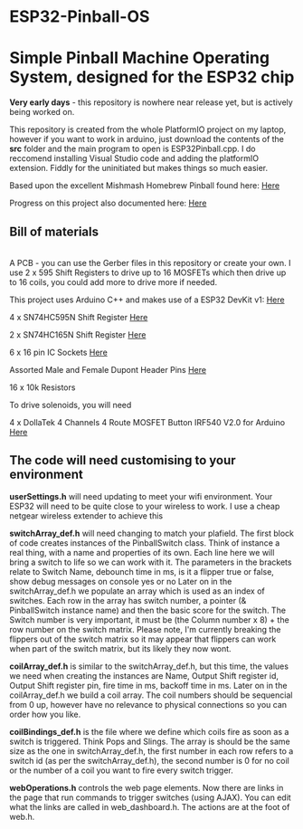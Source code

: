 # ESP32-Pinball-OS
<h1>Simple Pinball Machine Operating System, designed for the ESP32 chip</h1>

<b>Very early days</b> - this repository is nowhere near release yet, but is actively being worked on.

This repository is created from the whole PlatformIO project on my laptop, however if you want to work in arduino, just download the contents of the <b>src</b> folder and the main program to open is ESP32Pinball.cpp.  I do reccomend installing Visual Studio code and adding the platformIO extension.  Fiddly for the uninitiated but makes things so much easier.

Based upon the excellent Mishmash Homebrew Pinball found here: <a href="https://www.pinballinfo.com/community/threads/mishmash-self-build-let%E2%80%99s-make-a-pinball-machine.50005/post-451003">Here</a>

Progress on this project also documented here: <a href="https://www.pinballinfo.com/community/threads/mishmash-homebrew-pt-ii.57332/">Here</a>

<h2>Bill of materials</h2><br />
A PCB - you can use the Gerber files in this repository or create your own.  I use 2 x 595 Shift Registers to drive up to 16 MOSFETs which then drive up to 16 coils, you could add more to drive more if needed. <br />

This project uses Arduino C++ and makes use of a ESP32 DevKit v1: <a href="https://www.amazon.co.uk/dp/B076HK8DCN?ref_=cm_sw_r_apan_dp_JYHN494QPACA0QZ0KHBW">Here</a><br/>

4 x SN74HC595N Shift Register <a href="https://www.amazon.co.uk/10-Pack-SN74HC595N-Registers-Integrated-Circuits/dp/B0C349T5XN/ref=sr_1_3?crid=34UUS453QPZ7X&keywords=SN74HC595N+Shift+Register&qid=1699019877&s=electronics&sprefix=sn74hc595n+shift+register%2Celectronics%2C75&sr=1-3-catcorr">Here</a><br />

2 x SN74HC165N Shift Register <a href="https://www.amazon.co.uk/Reland-Sun-SN74HC165N-SN74HC157N-SN74HC161N/dp/B09BFNCG97/ref=sr_1_2?crid=354YY8B0O1KRC&keywords=SN74HC165N%2BShift%2BRegister&qid=1699019932&s=electronics&sprefix=sn74hc165n%2Bshift%2Bregister%2Celectronics%2C153&sr=1-2-catcorr&th=1">Here</a><br />

6 x 16 pin IC Sockets <a href="https://www.amazon.co.uk/16-Pin-DIL-Sockets-Pack/dp/B00KM1O91S/ref=sr_1_2?crid=2ZKVM083D8PRW&keywords=16+pin+chip&qid=1699019985&s=electronics&sprefix=16+pin+chip%2Celectronics%2C119&sr=1-2">Here</a><br />

Assorted Male and Female Dupont Header Pins <a href="https://www.amazon.co.uk/Aussel-6Colors-Breakable-Connector-PIN-6C-60PCS/dp/B078SQ1CZF/ref=sr_1_6?crid=2ITCIHOVTMOAT&keywords=dupont%2Bheader%2Bpins&qid=1699020050&s=electronics&sprefix=dupont%2Bheader%2Bpins%2Celectronics%2C80&sr=1-6&th=1">Here</a><br />

16 x 10k Resistors

To drive solenoids, you will need 

4 x DollaTek 4 Channels 4 Route MOSFET Button IRF540 V2.0 for Arduino <a href="https://www.amazon.co.uk/DollaTek-Channels-MOSFET-Button-Arduino/dp/B07MPB52GC/ref=sr_1_15?crid=2H95ZT40UJE51&keywords=mosfet+board&qid=1699020505&sprefix=mosfet+board%2Caps%2C93&sr=8-15">Here</a><br />

<h2>The code will need customising to your environment</h2>

<b>userSettings.h</b> will need updating to meet your wifi environment.  Your ESP32 will need to be quite close to your wireless to work.  I use a cheap netgear wireless extender to achieve this

<b>switchArray_def.h</b> will need changing to match your plafield.  The first block of code creates instances of the PinballSwitch class.  Think of instance a real thing, with a name and properties of its own.  Each line here we will bring a switch to life so we can work with it.  The parameters in the brackets relate to Switch Name, debounch time in ms, is it a flipper true or false, show debug messages on console yes or no
Later on in the switchArray_def.h we populate an array which is used as an index of switches.  Each row in the array has switch number, a pointer (& PinballSwitch instance name) and then the basic score for the switch.  The Switch number is very important, it must be (the Column number x 8) + the row number on the switch matrix.
Please note, I'm currently breaking the flippers out of the switch matrix so it may appear that flippers can work when part of the switch matrix, but its likely they now wont.

<b>coilArray_def.h</b> is similar to the switchArray_def.h, but this time, the values we need when creating the instances are Name, Output Shift register id, Output Shift register pin, fire time in ms, backoff time in ms.
Later on in the coilArray_def.h we build a coil array.  The coil numbers should be sequencial from 0 up, however have no relevance to physical connections so you can order how you like.

<b>coilBindings_def.h</b> is the file where we define which coils fire as soon as a switch is triggered.  Think Pops and Slings.  The array is should be the same size as the one in switchArray_def.h, the first number in each row refers to a switch id (as per the switchArray_def.h), the second number is 0 for no coil or the number of a coil you want to fire every switch trigger. 

<b>webOperations.h</b> controls the web page elements.  Now there are links in the page that run commands to trigger switches (using AJAX).  You can edit what the links are called in web_dashboard.h.  The actions are at the foot of web.h. 



